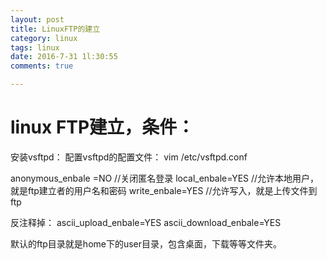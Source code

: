 ```yaml
---
layout: post
title: LinuxFTP的建立
category: linux
tags: linux 
date: 2016-7-31 1l:30:55
comments: true

---
```


# linux FTP建立，条件：
安装vsftpd：
配置vsftpd的配置文件：
vim /etc/vsftpd.conf

anonymous_enbale =NO  //关闭匿名登录
local_enbale=YES  //允许本地用户，就是ftp建立者的用户名和密码
write_enbale=YES  //允许写入，就是上传文件到ftp

反注释掉：
ascii_upload_enbale=YES
ascii_download_enbale=YES

默认的ftp目录就是home下的user目录，包含桌面，下载等等文件夹。






